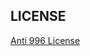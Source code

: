## LICENSE 

[Anti 996 License](https://github.com/kattgu7/Anti-996-License/blob/master/LICENSE_CN_EN)
